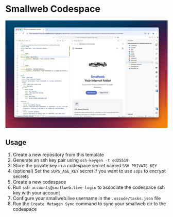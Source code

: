 # Smallweb Codespace

![screenshot](./screenshot.jpg)

## Usage

1. Create a new repository from this template
1. Generate an ssh key pair using `ssh-keygen -t ed25519`
1. Store the private key in a codespace secret named `SSH_PRIVATE_KEY`
1. (optional) Set the `SOPS_AGE_KEY` secret if you want to use `sops` to encrypt secrets
1. Create a new codespace
1. Run `ssh accounts@smallweb.live login` to associate the codespace ssh key with your account
1. Configure your smallweb.live username in the `.vscode/tasks.json` file
1. Run the `Create Mutagen Sync` command to sync your smallweb dir to the codespace
